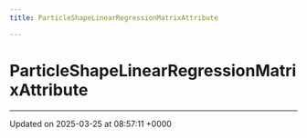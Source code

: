 ```yaml
---
title: ParticleShapeLinearRegressionMatrixAttribute

---
```


# ParticleShapeLinearRegressionMatrixAttribute





-------------------------------

Updated on 2025-03-25 at 08:57:11 +0000